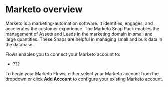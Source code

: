 # Marketo overview

Marketo is a marketing-automation software. It identifies, engages, and accelerates the customer experience. The Marketo Snap Pack enables the management of Assets and Leads in the marketing domain in small and large quantities. These Snaps are helpful in managing small and bulk data in the database.

Flows enables you to connect your Marketo account to:

* ???

To begin your Marketo Flows, either select your Marketo account from the dropdown or click **Add Account** to configure your existing Marketo account.

